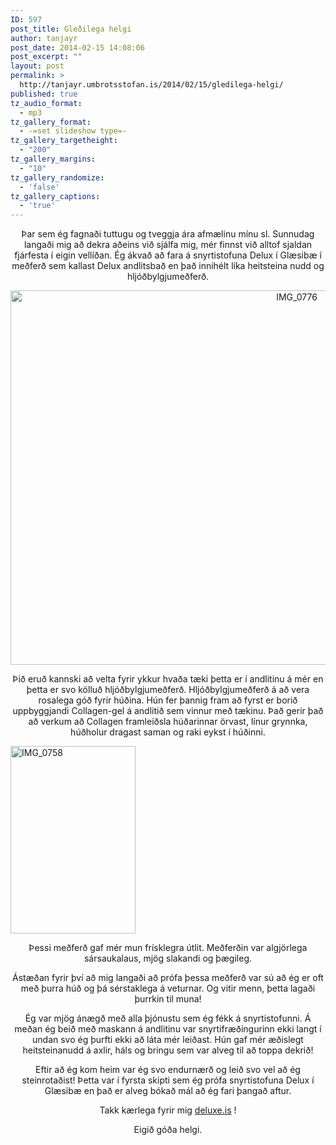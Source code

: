 ```yaml
---
ID: 597
post_title: Gleðilega helgi
author: tanjayr
post_date: 2014-02-15 14:08:06
post_excerpt: ""
layout: post
permalink: >
  http://tanjayr.umbrotsstofan.is/2014/02/15/gledilega-helgi/
published: true
tz_audio_format:
  - mp3
tz_gallery_format:
  - -=set slideshow type=-
tz_gallery_targetheight:
  - "200"
tz_gallery_margins:
  - "10"
tz_gallery_randomize:
  - 'false'
tz_gallery_captions:
  - 'true'
---
```

<p align="center">Þar sem ég fagnaði tuttugu og tveggja ára afmælinu mínu sl. Sunnudag langaði mig að dekra aðeins við sjálfa mig, mér finnst við alltof sjaldan fjárfesta í eigin vellíðan. Ég ákvað að fara á snyrtistofuna Delux í Glæsibæ í meðferð sem kallast Delux andlitsbað en það innihélt líka heitsteina nudd og hljóðbylgjumeðferð.</p>
<p style="text-align: center;"><!--more--></p>
<p style="text-align: center;"><a href="http://www.tanjayr.com/wp-content/uploads/2014/02/IMG_0776.jpg"><img class="aligncenter size-large wp-image-1640" src="http://www.tanjayr.com/wp-content/uploads/2014/02/IMG_0776-1024x682.jpg" alt="IMG_0776" width="900" height="599" /></a></p>
<p align="center">Þið eruð kannski að velta fyrir ykkur hvaða tæki þetta er í andlitinu á mér en þetta er svo kölluð hljóðbylgjumeðferð. Hljóðbylgjumeðferð á að vera rosalega góð fyrir húðina. Hún fer þannig fram að fyrst er borið uppbyggjandi Collagen-gel á andlitið sem vinnur með tækinu. Það gerir það að verkum að Collagen framleiðsla húðarinnar örvast, línur grynnka, húðholur dragast saman og raki eykst í húðinni.</p>
<a href="http://www.tanjayr.com/wp-content/uploads/2014/02/IMG_0758.jpg"><img class="alignright wp-image-1641 size-medium" src="http://www.tanjayr.com/wp-content/uploads/2014/02/IMG_0758-200x300.jpg" alt="IMG_0758" width="200" height="300" /></a>
<p align="center">Þessi meðferð gaf mér mun frísklegra útlit. Meðferðin var algjörlega sársaukalaus, mjög slakandi og þægileg.</p>
<p align="center">Ástæðan fyrir því að mig langaði að prófa þessa meðferð var sú að ég er oft með þurra húð og þá sérstaklega á veturnar. Og vitir menn, þetta lagaði þurrkin til muna!</p>
<p align="center">Ég var mjög ánægð með alla þjónustu sem ég fékk á snyrtistofunni. Á meðan ég beið með maskann á andlitinu var snyrtifræðingurinn ekki langt í undan svo ég þurfti ekki að láta mér leiðast. Hún gaf mér æðislegt heitsteinanudd á axlir, háls og bringu sem var alveg til að toppa dekrið!</p>
<p align="center">Eftir að ég kom heim var ég svo endurnærð og leið svo vel að ég steinrotaðist! Þetta var í fyrsta skipti sem ég prófa snyrtistofuna Delux í Glæsibæ en það er alveg bókað mál að ég fari þangað aftur.</p>
<p style="text-align: center;">Takk kærlega fyrir mig <a title="deluxe.is" href="http://www.deluxe.is" target="_blank">deluxe.is</a> !</p>
<p align="center">Eigið góða helgi.</p>
<p style="text-align: center;"></p>